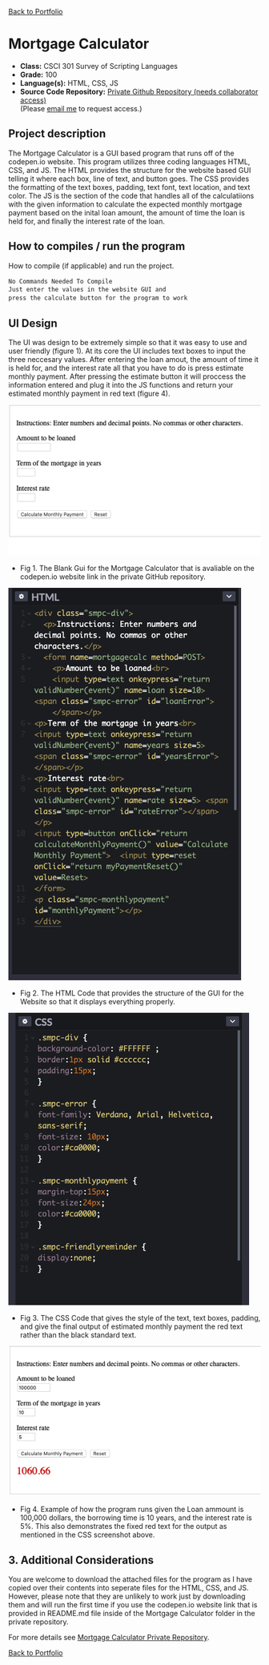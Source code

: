 [Back to Portfolio](./)

Mortgage Calculator
===============

-   **Class:** CSCI 301 Survey of Scripting Languages
-   **Grade:** 100
-   **Language(s):** HTML, CSS, JS
-   **Source Code Repository:** [Private Github Repository (needs collaborator access)](https://github.com/trevorabel/csci301-mortgagecalc)  
    (Please [email me](mailto:taabel@csustudent.net?subject=GitHub%20Access) to request access.)

## Project description

The Mortgage Calculator is a GUI based program that runs off of the codepen.io website. This program utilizes three coding languages HTML, CSS, and JS. The HTML provides the structure for the website based GUI telling it where each box, line of text, and button goes. The CSS provides the formatting of the text boxes, padding, text font, text location, and text color. The JS is the section of the code that handles all of the calculatiions with the given information to calculate the expected monthly mortgage payment based on the inital loan amount, the amount of time the loan is held for, and finally the interest rate of the loan.

## How to compiles / run the program

How to compile (if applicable) and run the project.

```bash
No Commands Needed To Compile
Just enter the values in the website GUI and 
press the calculate button for the program to work
```

## UI Design

The UI was design to be extremely simple so that it was easy to use and user friendly (figure 1). At its core the UI includes text boxes to input the three neccesary values. After entering the loan amout, the amount of time it is held for, and the interest rate all that you have to do is press estimate monthly payment. After pressing the estimate button it will proccess the information entered and plug it into the JS functions and return your estimated monthly payment in red text (figure 4).

![screenshot](images/mortgagecover.png)
- Fig 1. The Blank Gui for the Mortgage Calculator that is avaliable on the codepen.io website link in the private GitHub repository.

![screenshot](images/mortgageHTML.png)
- Fig 2. The HTML Code that provides the structure of the GUI for the Website so that it displays everything properly.

![screenshot](images/mortgageCSS.png)
- Fig 3. The CSS Code that gives the style of the text, text boxes, padding, and give the final output of estimated monthly payment the red text rather than the black standard text.

![screenshot](images/mortgagecalcoutput.png)
- Fig 4. Example of how the program runs given the Loan ammount is 100,000 dollars, the borrowing time is 10 years, and the interest rate is 5%. This also demonstrates the fixed red text for the output as mentioned in the CSS screenshot above.

## 3. Additional Considerations

You are welcome to download the attached files for the program as I have copied over their contents into seperate files for the HTML, CSS, and JS. However, please note that they are unlikely to work just by downloading them and will run the first time if you use the codepen.io website link that is provided in README.md file inside of the Mortgage Calculator folder in the private repository.

For more details see [Mortgage Calculator Private Repository](https://github.com/trevorabel/csci301-mortgagecalc).

[Back to Portfolio](./)
